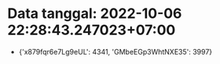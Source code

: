 # Data tanggal: 2022-10-06 22:28:43.247023+07:00

* {'x879fqr6e7Lg9eUL': 4341, 'GMbeEGp3WhtNXE35': 3997}
